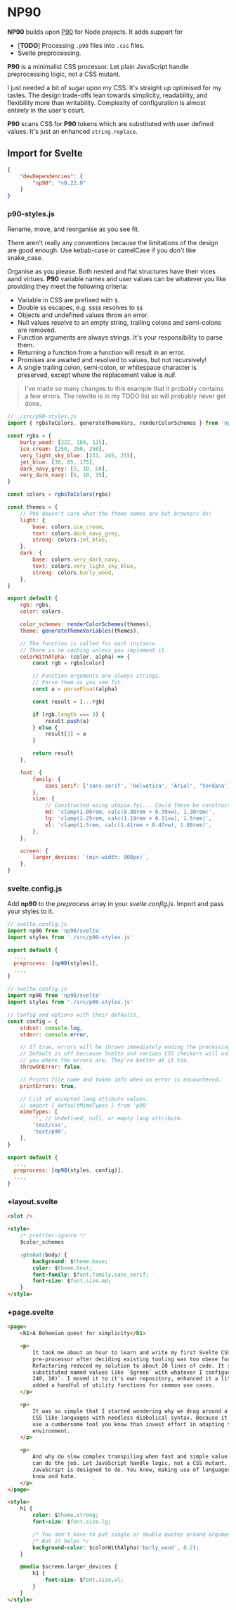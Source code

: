 # NP90

**NP90** builds upon [P90](https://github.com/PaulioRandall/p90) for Node projects. It adds support for

- \[**TODO**\] Processing `.p90` files into `.css` files.
- Svelte preprocessing.

**P90** is a minimalist CSS processor. Let plain JavaScript handle preprocessing logic, not a CSS mutant.

I just needed a bit of sugar upon my CSS. It's straight up optimised for my tastes. The design trade-offs lean towards simplicity, readability, and flexibility more than writability. Complexity of configuration is almost entirely in the user's court.

**P90** scans CSS for **P90** tokens which are substituted with user defined values. It's just an enhanced `string.replace`.

## Import for Svelte

```json
{
	"devDependencies": {
		"np90": "v0.22.0"
	}
}
```

### p90-styles.js

Rename, move, and reorganise as you see fit.

There aren't really any conventions because the limitations of the design are good enough. Use kebab-case or camelCase if you don't like snake_case.

Organise as you please. Both nested and flat structures have their vices aand virtues. **P90** variable names and user values can be whatever you like providing they meet the following criteria:

- Variable in CSS are prefixed with `$`.
- Double `$$` escapes, e.g. `$$$$` resolves to `$$`
- Objects and undefined values throw an error.
- Null values resolve to an empty string, trailing colons and semi-colons are removed.
- Function arguments are always strings. It's your responsibility to parse them.
- Returning a function from a function will result in an error.
- Promises are awaited and resolved to values, but not recursively!
- A single trailing colon, semi-colon, or whitespace character is preserved, except where the replacement value is _null_.

> I've made so many changes to this example that it probably contains a few errors. The rewrite is in my TODO list so will probably never get done.

```js
// ./src/p90-styles.js
import { rgbsToColors, generateThemeVars, renderColorSchemes } from 'np90/util'

const rgbs = {
	burly_wood: [222, 184, 135],
	ice_cream: [250, 250, 250],
	very_light_sky_blue: [231, 245, 255],
	jet_blue: [30, 85, 175],
	dark_navy_grey: [5, 10, 60],
	very_dark_navy: [5, 10, 35],
}

const colors = rgbsToColors(rgbs)

const themes = {
	// P90 doesn't care what the theme names are but browsers do!
	light: {
		base: colors.ice_cream,
		text: colors.dark_navy_grey,
		strong: colors.jet_blue,
	},
	dark: {
		base: colors.very_dark_navy,
		text: colors.very_light_sky_blue,
		strong: colors.burly_wood,
	},
}

export default {
	rgb: rgbs,
	color: colors,

	color_schemes: renderColorSchemes(themes),
	theme: generateThemeVariables(themes),

	// The function is called for each instance.
	// There is no caching unless you implement it.
	colorWithAlpha: (color, alpha) => {
		const rgb = rgbs[color]

		// Function arguments are always strings.
		// Parse them as you see fit.
		const a = parseFloat(alpha)

		const result = [...rgb]

		if (rgb.length === 3) {
			result.push(a)
		} else {
			result[3] = a
		}

		return result
	},

	font: {
		family: {
			sans_serif: ['sans-serif', 'Helvetica', 'Arial', 'Verdana'],
		},
		size: {
			// Constructed using utopia.fyi... Could these be constructed in code?
			md: 'clamp(1.06rem, calc(0.98rem + 0.39vw), 1.38rem)',
			lg: 'clamp(1.25rem, calc(1.19rem + 0.31vw), 1.5rem)',
			xl: 'clamp(1.5rem, calc(1.41rem + 0.47vw), 1.88rem)',
		},
	},

	screen: {
		larger_devices: `(min-width: 900px)`,
	},
}
```

### svelte.config.js

Add **np90** to the _preprocess_ array in your _svelte.config.js_. Import and pass your styles to it.

```js
// svelte.config.js
import np90 from 'np90/svelte'
import styles from './src/p90-styles.js'

export default {
  ...,
  preprocess: [np90(styles)],
  ...,
}
```

```js
// svelte.config.js
import np90 from 'np90/svelte'
import styles from './src/p90-styles.js'

// Config and options with their defaults.
const config = {
	stdout: console.log,
	stderr: console.error,

	// If true, errors will be thrown immediately ending the processing.
	// Default is off beccause Svelte and various CSS checkers will usually tell
	// you where the errors are. They're better at it too.
	throwOnError: false,

	// Prints file name and token info when an error is encountered.
	printErrors: true,

	// List of accepted lang attibute values.
	// import { defaultMimeTypes } from 'p90'
	mimeTypes: [
		'', // Undefined, null, or empty lang attribute.
		'text/css',
		'text/p90',
	],
}

export default {
  ...,
  preprocess: [np90(styles, config)],
  ...,
}
```

### +layout.svelte

```html
<slot />

<style>
	/* prettier-ignore */
	$color_schemes

	:global(body) {
		background: $theme.base;
		color: $theme.text;
		font-family: $font.family.sans_serif;
		font-size: $font.size.md;
	}
</style>
```

### +page.svelte

```html
<page>
	<h1>A Bohemian quest for simplicity</h1>

	<p>
		It took me about an hour to learn and write my first Svelte CSS
		pre-processor after deciding existing tooling was too obese for my needs.
		Refactoring reduced my solution to about 20 lines of code. It simply
		substituted named values like `$green` with whatever I configured `rgb(10,
		240, 10)`. I moved it to it's own repository, enhanced it a little, and
		added a handful of utility functions for common use cases.
	</p>

	<p>
		It was so simple that I started wondering why we drag around a plethora of
		CSS like languages with needless diabolical syntax. Because it's easier to
		use a cumbersome tool you know than invest effort in adapting to the new
		environment.
	</p>

	<p>
		And why do slow complex transpiling when fast and simple value substitution
		can do the job. Let JavaScript handle logic, not a CSS mutant. That's what
		JavaScript is designed to do. You know, making use of languages we already
		know and hate.
	</p>
</page>

<style>
	h1 {
		color: $theme.strong;
		font-size: $font.size.lg;

		/* You don't have to put single or double quotes around arguments. */
		/* But it helps */
		background-color: $colorWithAlpha('burly_wood', 0.2);
	}

	@media $screen.larger_devices {
		h1 {
			font-size: $font.size.xl;
		}
	}
</style>
```
